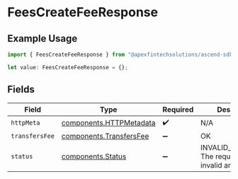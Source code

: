 # FeesCreateFeeResponse

## Example Usage

```typescript
import { FeesCreateFeeResponse } from "@apexfintechsolutions/ascend-sdk/models/operations";

let value: FeesCreateFeeResponse = {};
```

## Fields

| Field                                                              | Type                                                               | Required                                                           | Description                                                        |
| ------------------------------------------------------------------ | ------------------------------------------------------------------ | ------------------------------------------------------------------ | ------------------------------------------------------------------ |
| `httpMeta`                                                         | [components.HTTPMetadata](../../models/components/httpmetadata.md) | :heavy_check_mark:                                                 | N/A                                                                |
| `transfersFee`                                                     | [components.TransfersFee](../../models/components/transfersfee.md) | :heavy_minus_sign:                                                 | OK                                                                 |
| `status`                                                           | [components.Status](../../models/components/status.md)             | :heavy_minus_sign:                                                 | INVALID_ARGUMENT: The request has an invalid argument.             |